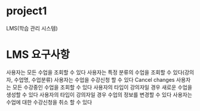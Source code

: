 # project1
LMS(학습 관리 시스템)
# LMS 요구사항
 사용자는 모든 수업을 조회할 수 있다
 사용자는 특정 분류의 수업을 조회할 수 있다(강의자, 수업명, 수업분류)
 사용자는 수업을 수강신청 할 수 있다 Cancel changes
 사용자는 모든 수강중인 수업을 조회할 수 있다
 사용자의 타입이 강의자일 경우 새로운 수업을 생성할 수 있다
 사용자의 타입이 강의자일 경우 수업의 정보를 변경할 수 있다
 사용자는 수업에 대한 수강신청을 취소 할 수 있다
